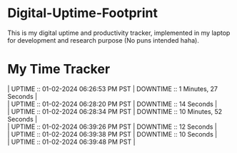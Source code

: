 # Digital-Uptime-Footprint

This is my digital uptime and productivity tracker, implemented in my laptop for development and research purpose (No puns intended haha).

# My Time Tracker

| UPTIME :: 01-02-2024 06:26:53 PM PST | DOWNTIME :: 1 Minutes, 27 Seconds | <br>
| UPTIME :: 01-02-2024 06:28:20 PM PST | DOWNTIME :: 14 Seconds | <br>
| UPTIME :: 01-02-2024 06:28:34 PM PST | DOWNTIME :: 10 Minutes, 52 Seconds | <br>
| UPTIME :: 01-02-2024 06:39:26 PM PST | DOWNTIME :: 12 Seconds | <br>
| UPTIME :: 01-02-2024 06:39:38 PM PST |
 DOWNTIME :: 10 Seconds | <br>
| UPTIME :: 01-02-2024 06:39:48 PM PST |